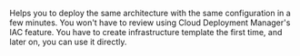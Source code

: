 
Helps you to deploy the same architecture with the same configuration in a few minutes. You won't have to review using Cloud Deployment Manager's IAC feature. You have to create infrastructure template the first time, and later on, you can use it directly.

